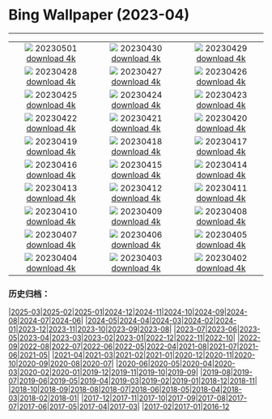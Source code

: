 # Bing Wallpaper (2023-04)
**************
| | | |
| :----: | :----: | :----: |
| ![](https://www.bing.com/th?id=OHR.ExteriorPreservationHall_EN-US9095698933_1920x1080.jpg) 20230501 [download 4k](https://www.bing.com/th?id=OHR.ExteriorPreservationHall_EN-US9095698933_UHD.jpg) | ![](https://www.bing.com/th?id=OHR.JTNPMilkyWay_EN-US8982229546_1920x1080.jpg) 20230430 [download 4k](https://www.bing.com/th?id=OHR.JTNPMilkyWay_EN-US8982229546_UHD.jpg) | ![](https://www.bing.com/th?id=OHR.MariposaGrove_EN-US0790407793_1920x1080.jpg) 20230429 [download 4k](https://www.bing.com/th?id=OHR.MariposaGrove_EN-US0790407793_UHD.jpg) |
| ![](https://www.bing.com/th?id=OHR.SouthPadre_EN-US8601972598_1920x1080.jpg) 20230428 [download 4k](https://www.bing.com/th?id=OHR.SouthPadre_EN-US8601972598_UHD.jpg) | ![](https://www.bing.com/th?id=OHR.GHOAudubonDay_EN-US1034364185_1920x1080.jpg) 20230427 [download 4k](https://www.bing.com/th?id=OHR.GHOAudubonDay_EN-US1034364185_UHD.jpg) | ![](https://www.bing.com/th?id=OHR.AdelieWPD_EN-US5175747404_1920x1080.jpg) 20230426 [download 4k](https://www.bing.com/th?id=OHR.AdelieWPD_EN-US5175747404_UHD.jpg) |
| ![](https://www.bing.com/th?id=OHR.FranconianWineCellar_EN-US3287515626_1920x1080.jpg) 20230425 [download 4k](https://www.bing.com/th?id=OHR.FranconianWineCellar_EN-US3287515626_UHD.jpg) | ![](https://www.bing.com/th?id=OHR.StuttgartPublicLibrary_EN-US3925069856_1920x1080.jpg) 20230424 [download 4k](https://www.bing.com/th?id=OHR.StuttgartPublicLibrary_EN-US3925069856_UHD.jpg) | ![](https://www.bing.com/th?id=OHR.EarthDayFox_EN-US3922955169_1920x1080.jpg) 20230423 [download 4k](https://www.bing.com/th?id=OHR.EarthDayFox_EN-US3922955169_UHD.jpg) |
| ![](https://www.bing.com/th?id=OHR.ProcidaItaly_EN-US6282924427_1920x1080.jpg) 20230422 [download 4k](https://www.bing.com/th?id=OHR.ProcidaItaly_EN-US6282924427_UHD.jpg) | ![](https://www.bing.com/th?id=OHR.OcalaNF_EN-US5881034085_1920x1080.jpg) 20230421 [download 4k](https://www.bing.com/th?id=OHR.OcalaNF_EN-US5881034085_UHD.jpg) | ![](https://www.bing.com/th?id=OHR.TaiwanYuhina_EN-US1768443431_1920x1080.jpg) 20230420 [download 4k](https://www.bing.com/th?id=OHR.TaiwanYuhina_EN-US1768443431_UHD.jpg) |
| ![](https://www.bing.com/th?id=OHR.MPPUnesco_EN-US8204922969_1920x1080.jpg) 20230419 [download 4k](https://www.bing.com/th?id=OHR.MPPUnesco_EN-US8204922969_UHD.jpg) | ![](https://www.bing.com/th?id=OHR.OneThousandSprings_EN-US8092648404_1920x1080.jpg) 20230418 [download 4k](https://www.bing.com/th?id=OHR.OneThousandSprings_EN-US8092648404_UHD.jpg) | ![](https://www.bing.com/th?id=OHR.KiteDay_EN-US7254188187_1920x1080.jpg) 20230417 [download 4k](https://www.bing.com/th?id=OHR.KiteDay_EN-US7254188187_UHD.jpg) |
| ![](https://www.bing.com/th?id=OHR.LorenzoQuinn_EN-US6997686421_1920x1080.jpg) 20230416 [download 4k](https://www.bing.com/th?id=OHR.LorenzoQuinn_EN-US6997686421_UHD.jpg) | ![](https://www.bing.com/th?id=OHR.RedSeaStars_EN-US6473635643_1920x1080.jpg) 20230415 [download 4k](https://www.bing.com/th?id=OHR.RedSeaStars_EN-US6473635643_UHD.jpg) | ![](https://www.bing.com/th?id=OHR.PhloxSubulata_EN-US0635247129_1920x1080.jpg) 20230414 [download 4k](https://www.bing.com/th?id=OHR.PhloxSubulata_EN-US0635247129_UHD.jpg) |
| ![](https://www.bing.com/th?id=OHR.EuropeFromISS_EN-US3248706956_1920x1080.jpg) 20230413 [download 4k](https://www.bing.com/th?id=OHR.EuropeFromISS_EN-US3248706956_UHD.jpg) | ![](https://www.bing.com/th?id=OHR.MossyGrottoFalls_EN-US5828454161_1920x1080.jpg) 20230412 [download 4k](https://www.bing.com/th?id=OHR.MossyGrottoFalls_EN-US5828454161_UHD.jpg) | ![](https://www.bing.com/th?id=OHR.ElephantTwins_EN-US2939253051_1920x1080.jpg) 20230411 [download 4k](https://www.bing.com/th?id=OHR.ElephantTwins_EN-US2939253051_UHD.jpg) |
| ![](https://www.bing.com/th?id=OHR.LithuanianEggs_EN-US5086451033_1920x1080.jpg) 20230410 [download 4k](https://www.bing.com/th?id=OHR.LithuanianEggs_EN-US5086451033_UHD.jpg) | ![](https://www.bing.com/th?id=OHR.NIrelandGiants_EN-US3269727738_1920x1080.jpg) 20230409 [download 4k](https://www.bing.com/th?id=OHR.NIrelandGiants_EN-US3269727738_UHD.jpg) | ![](https://www.bing.com/th?id=OHR.KitsAspen_EN-US6734104933_1920x1080.jpg) 20230408 [download 4k](https://www.bing.com/th?id=OHR.KitsAspen_EN-US6734104933_UHD.jpg) |
| ![](https://www.bing.com/th?id=OHR.ArizonaPinkMoon_EN-US5941531826_1920x1080.jpg) 20230407 [download 4k](https://www.bing.com/th?id=OHR.ArizonaPinkMoon_EN-US5941531826_UHD.jpg) | ![](https://www.bing.com/th?id=OHR.BlackGrouseLekking_EN-US3235220681_1920x1080.jpg) 20230406 [download 4k](https://www.bing.com/th?id=OHR.BlackGrouseLekking_EN-US3235220681_UHD.jpg) | ![](https://www.bing.com/th?id=OHR.RomanBridge_EN-US4101165681_1920x1080.jpg) 20230405 [download 4k](https://www.bing.com/th?id=OHR.RomanBridge_EN-US4101165681_UHD.jpg) |
| ![](https://www.bing.com/th?id=OHR.HonaunauNP_EN-US9995236109_1920x1080.jpg) 20230404 [download 4k](https://www.bing.com/th?id=OHR.HonaunauNP_EN-US9995236109_UHD.jpg) | ![](https://www.bing.com/th?id=OHR.JavaBromo_EN-US3411031416_1920x1080.jpg) 20230403 [download 4k](https://www.bing.com/th?id=OHR.JavaBromo_EN-US3411031416_UHD.jpg) | ![](https://www.bing.com/th?id=OHR.FrogMonth_EN-US6861485456_1920x1080.jpg) 20230402 [download 4k](https://www.bing.com/th?id=OHR.FrogMonth_EN-US6861485456_UHD.jpg) |

### 历史归档：

|[2025-03](2025-03/2025-03.md)|[2025-02](2025-02/2025-02.md)|[2025-01](2025-01/2025-01.md)|[2024-12](2024-12/2024-12.md)|[2024-11](2024-11/2024-11.md)|[2024-10](2024-10/2024-10.md)|[2024-09](2024-09/2024-09.md)|[2024-08](2024-08/2024-08.md)|[2024-07](2024-07/2024-07.md)|[2024-06](2024-06/2024-06.md)|
|[2024-05](2024-05/2024-05.md)|[2024-04](2024-04/2024-04.md)|[2024-03](2024-03/2024-03.md)|[2024-02](2024-02/2024-02.md)|[2024-01](2024-01/2024-01.md)|[2023-12](2023-12/2023-12.md)|[2023-11](2023-11/2023-11.md)|[2023-10](2023-10/2023-10.md)|[2023-09](2023-09/2023-09.md)|[2023-08](2023-08/2023-08.md)|
|[2023-07](2023-07/2023-07.md)|[2023-06](2023-06/2023-06.md)|[2023-05](2023-05/2023-05.md)|[2023-04](2023-04/2023-04.md)|[2023-03](2023-03/2023-03.md)|[2023-02](2023-02/2023-02.md)|[2023-01](2023-01/2023-01.md)|[2022-12](2022-12/2022-12.md)|[2022-11](2022-11/2022-11.md)|[2022-10](2022-10/2022-10.md)|
|[2022-09](2022-09/2022-09.md)|[2022-08](2022-08/2022-08.md)|[2022-07](2022-07/2022-07.md)|[2022-06](2022-06/2022-06.md)|[2022-05](2022-05/2022-05.md)|[2022-04](2022-04/2022-04.md)|[2021-08](2021-08/2021-08.md)|[2021-07](2021-07/2021-07.md)|[2021-06](2021-06/2021-06.md)|[2021-05](2021-05/2021-05.md)|
|[2021-04](2021-04/2021-04.md)|[2021-03](2021-03/2021-03.md)|[2021-02](2021-02/2021-02.md)|[2021-01](2021-01/2021-01.md)|[2020-12](2020-12/2020-12.md)|[2020-11](2020-11/2020-11.md)|[2020-10](2020-10/2020-10.md)|[2020-09](2020-09/2020-09.md)|[2020-08](2020-08/2020-08.md)|[2020-07](2020-07/2020-07.md)|
|[2020-06](2020-06/2020-06.md)|[2020-05](2020-05/2020-05.md)|[2020-04](2020-04/2020-04.md)|[2020-03](2020-03/2020-03.md)|[2020-02](2020-02/2020-02.md)|[2020-01](2020-01/2020-01.md)|[2019-12](2019-12/2019-12.md)|[2019-11](2019-11/2019-11.md)|[2019-10](2019-10/2019-10.md)|[2019-09](2019-09/2019-09.md)|
|[2019-08](2019-08/2019-08.md)|[2019-07](2019-07/2019-07.md)|[2019-06](2019-06/2019-06.md)|[2019-05](2019-05/2019-05.md)|[2019-04](2019-04/2019-04.md)|[2019-03](2019-03/2019-03.md)|[2019-02](2019-02/2019-02.md)|[2019-01](2019-01/2019-01.md)|[2018-12](2018-12/2018-12.md)|[2018-11](2018-11/2018-11.md)|
|[2018-10](2018-10/2018-10.md)|[2018-09](2018-09/2018-09.md)|[2018-08](2018-08/2018-08.md)|[2018-07](2018-07/2018-07.md)|[2018-06](2018-06/2018-06.md)|[2018-05](2018-05/2018-05.md)|[2018-04](2018-04/2018-04.md)|[2018-03](2018-03/2018-03.md)|[2018-02](2018-02/2018-02.md)|[2018-01](2018-01/2018-01.md)|
|[2017-12](2017-12/2017-12.md)|[2017-11](2017-11/2017-11.md)|[2017-10](2017-10/2017-10.md)|[2017-09](2017-09/2017-09.md)|[2017-08](2017-08/2017-08.md)|[2017-07](2017-07/2017-07.md)|[2017-06](2017-06/2017-06.md)|[2017-05](2017-05/2017-05.md)|[2017-04](2017-04/2017-04.md)|[2017-03](2017-03/2017-03.md)|
|[2017-02](2017-02/2017-02.md)|[2017-01](2017-01/2017-01.md)|[2016-12](2016-12/2016-12.md)